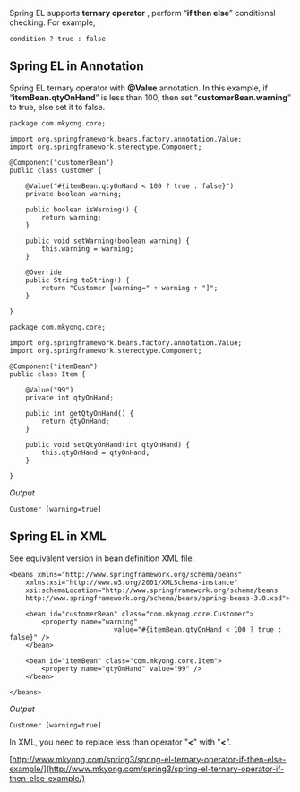 Spring EL supports **ternary operator** , perform “**if then else**” conditional checking. For example,

    condition ? true : false

## Spring EL in Annotation

Spring EL ternary operator with **@Value** annotation. In this example, if “**itemBean.qtyOnHand**” is less than 100, then set “**customerBean.warning**” to true, else set it to false.

    package com.mkyong.core;

    import org.springframework.beans.factory.annotation.Value;
    import org.springframework.stereotype.Component;

    @Component("customerBean")
    public class Customer {

    	@Value("#{itemBean.qtyOnHand < 100 ? true : false}")
    	private boolean warning;

    	public boolean isWarning() {
    		return warning;
    	}

    	public void setWarning(boolean warning) {
    		this.warning = warning;
    	}

    	@Override
    	public String toString() {
    		return "Customer [warning=" + warning + "]";
    	}

    }

    package com.mkyong.core;

    import org.springframework.beans.factory.annotation.Value;
    import org.springframework.stereotype.Component;

    @Component("itemBean")
    public class Item {

    	@Value("99")
    	private int qtyOnHand;

    	public int getQtyOnHand() {
    		return qtyOnHand;
    	}

    	public void setQtyOnHand(int qtyOnHand) {
    		this.qtyOnHand = qtyOnHand;
    	}

    }

_Output_

    Customer [warning=true]

## Spring EL in XML

See equivalent version in bean definition XML file.

    <beans xmlns="http://www.springframework.org/schema/beans"
    	xmlns:xsi="http://www.w3.org/2001/XMLSchema-instance"
    	xsi:schemaLocation="http://www.springframework.org/schema/beans
    	http://www.springframework.org/schema/beans/spring-beans-3.0.xsd">

    	<bean id="customerBean" class="com.mkyong.core.Customer">
    		<property name="warning"
                              value="#{itemBean.qtyOnHand < 100 ? true : false}" />
    	</bean>

    	<bean id="itemBean" class="com.mkyong.core.Item">
    		<property name="qtyOnHand" value="99" />
    	</bean>

    </beans>

_Output_

    Customer [warning=true]

In XML, you need to replace less than operator "**<**" with "**&lt;**".

[http://www.mkyong.com/spring3/spring-el-ternary-operator-if-then-else-example/](http://www.mkyong.com/spring3/spring-el-ternary-operator-if-then-else-example/)
